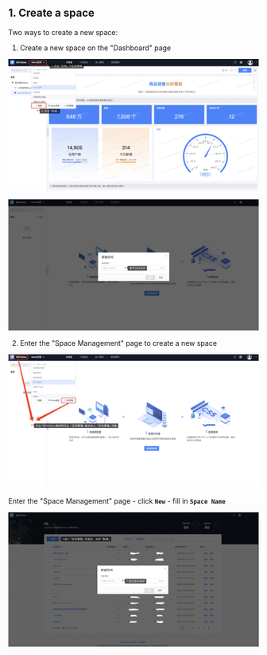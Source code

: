 ## 1. Create a space

Two ways to create a new space:

1. Create a new space on the "Dashboard" page

![Create-space](media/Create-space.png)

![Create-space-information](media/Create-space-information.png)

2. Enter the "Space Management" page to create a new space

![Create-space2](media/Create-space2.png)

Enter the "Space Management" page - click **`New`** - fill in **`Space Name`**

![Create-space4](media/Create-space4.png)